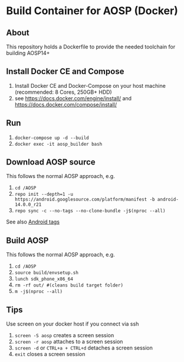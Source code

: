 # Build Container for AOSP (Docker)

## About

This repository holds a Dockerfile to provide the needed toolchain for building AOSP14+

## Install Docker CE and Compose
1. Install Docker CE and Docker-Compose on your host machine (recommended: 8 Cores, 250GB+ HDD)
2. see https://docs.docker.com/engine/install/ and https://docs.docker.com/compose/install/

## Run
1. ```docker-compose up -d --build```
2. ```docker exec -it aosp_builder bash```

## Download AOSP source
This follows the normal AOSP approach, e.g.

1. ```cd /AOSP```
2. ```repo init --depth=1 -u https://android.googlesource.com/platform/manifest -b android-14.0.0_r21```
3. ```repo sync -c --no-tags --no-clone-bundle -j$(nproc --all)```

See also [Android tags](https://source.android.com/docs/setup/about/build-numbers)

## Build AOSP
This follows the normal AOSP approach, e.g.

1. ```cd /AOSP```
2. ```source build/envsetup.sh```
3. ```lunch sdk_phone_x86_64```
4. ```rm -rf out/ #(cleans build target folder)```
5. ```m -j$(nproc --all)```

## Tips
Use screen on your docker host if you connect via ssh

1. ```screen -S aosp``` creates a screen session
2. ```screen -r aosp``` attaches to a screen session
3. ```screen -d``` or ```CTRL+a + CTRL+d``` detaches a screen 
session
4. ```exit``` closes a screen session
